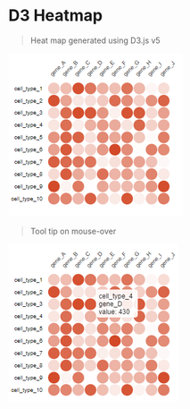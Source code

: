 # D3 Heatmap

> Heat map generated using D3.js v5

![Screenshot](https://raw.githubusercontent.com/brudnerm/d3heatmap/master/d3heatmap_v1.0_screenshot.PNG)

> Tool tip on mouse-over

![Tooltip Screenshot](https://raw.githubusercontent.com/brudnerm/d3heatmap/master/d3heatmap_v1.0_tooltip.PNG)
